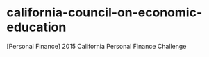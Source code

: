 # california-council-on-economic-education
[Personal Finance] 2015 California Personal Finance Challenge
